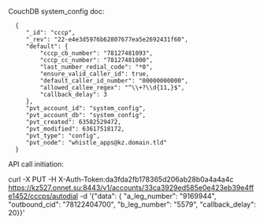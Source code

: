 CouchDB system_config doc:

      {
         "_id": "cccp",
         "_rev": "22-e4e3d5976b62807677ea5e2692431f60",
         "default": {
             "cccp_cb_number": "78127481093",
             "cccp_cc_number": "78127481000",
             "last_number_redial_code": "*0",
             "ensure_valid_caller_id": true,
             "default_caller_id_number": "00000000000",
             "allowed_callee_regex": "^\\+?\\d{11,}$",
             "callback_delay": 3
         },
         "pvt_account_id": "system_config",
         "pvt_account_db": "system_config",
         "pvt_created": 63582529472,
         "pvt_modified": 63617518172,
         "pvt_type": "config",
         "pvt_node": "whistle_apps@kz.domain.tld"
      }


API call initiation:

curl -X PUT -H X-Auth-Token:da3fda2fb178365d206ab28b0a4a4a4c https://kz527.onnet.su:8443/v1/accounts/33ca3929ed585e0e423eb39e4ffe1452/cccps/autodial -d '{"data": { "a_leg_number": "9169944", "outbound_cid": "78122404700", "b_leg_number": "5579", "callback_delay": 20}}'

